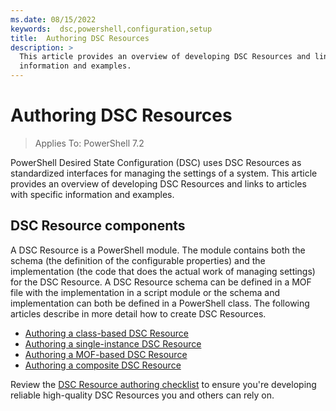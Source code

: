 ```yaml
---
ms.date: 08/15/2022
keywords:  dsc,powershell,configuration,setup
title:  Authoring DSC Resources
description: >
  This article provides an overview of developing DSC Resources and links to articles with specific
  information and examples.
---
```


# Authoring DSC Resources

> Applies To: PowerShell 7.2

PowerShell Desired State Configuration (DSC) uses DSC Resources as standardized interfaces for
managing the settings of a system. This article provides an overview of developing DSC Resources and
links to articles with specific information and examples.

## DSC Resource components

A DSC Resource is a PowerShell module. The module contains both the schema (the definition of the
configurable properties) and the implementation (the code that does the actual work of managing
settings) for the DSC Resource. A DSC Resource schema can be defined in a MOF file with the
implementation in a script module or the schema and implementation can both be defined in a
PowerShell class. The following articles describe in more detail how to create DSC Resources.

- [Authoring a class-based DSC Resource][1]
- [Authoring a single-instance DSC Resource][2]
- [Authoring a MOF-based DSC Resource][3]
- [Authoring a composite DSC Resource][4]

Review the [DSC Resource authoring checklist][5] to ensure you're developing reliable high-quality
DSC Resources you and others can rely on.

<!-- Reference Links -->

[1]: class-based.md
[2]: single-instance.md
[3]: mof-based.md
[4]: composite.md
[5]: checklist.md
